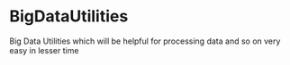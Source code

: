 # BigDataUtilities
Big Data Utilities which will be helpful for processing data and so on very easy in lesser time
